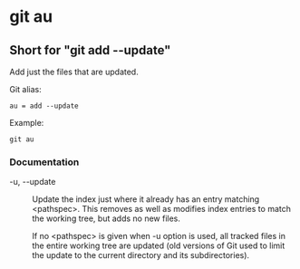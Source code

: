 # git au

## Short for "git add --update"

Add just the files that are updated.

Git alias:

```git
au = add --update
```

Example:

```shell
git au
```


### Documentation

<dl>

<dt>-u, --update</dt>

<dd>

Update the index just where it already has an entry matching &lt;pathspec&gt;. This removes as well as modifies index entries to match the working tree, but adds no new files.

If no &lt;pathspec&gt; is given when -u option is used, all tracked files in the entire working tree are updated (old versions of Git used to limit the update to the current
directory and its subdirectories).

</dd>

</dt>
